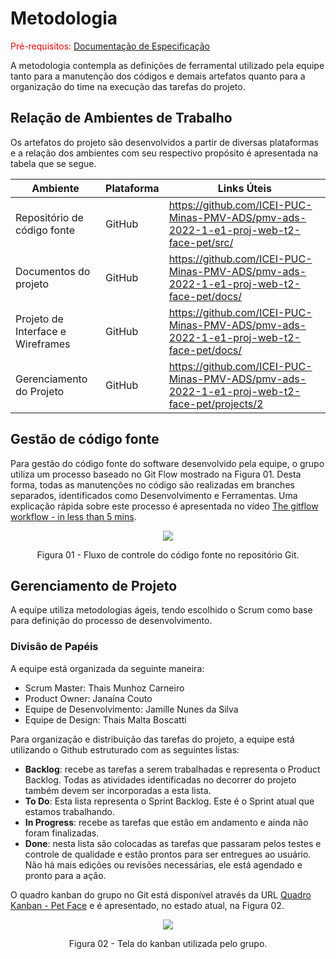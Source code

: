 
# Metodologia

<span style="color:red">Pré-requisitos: <a href="2-Especificação do Projeto.md"> Documentação de Especificação</a></span>

A metodologia contempla as definições de ferramental utilizado pela equipe tanto para a manutenção dos códigos e demais artefatos quanto para a organização do time na execução das tarefas do projeto.

## Relação de Ambientes de Trabalho
Os artefatos do projeto são desenvolvidos a partir de diversas plataformas e a relação dos ambientes com seu respectivo propósito é apresentada na tabela que se segue.

| Ambiente  |  Plataforma  | Links Úteis |
| ------------------- | ------------------- | ----------- |
|  Repositório de código fonte        |  GitHub | https://github.com/ICEI-PUC-Minas-PMV-ADS/pmv-ads-2022-1-e1-proj-web-t2-face-pet/src/    |
|  Documentos do projeto              |  GitHub | https://github.com/ICEI-PUC-Minas-PMV-ADS/pmv-ads-2022-1-e1-proj-web-t2-face-pet/docs/    |
|  Projeto de Interface e  Wireframes |  GitHub | https://github.com/ICEI-PUC-Minas-PMV-ADS/pmv-ads-2022-1-e1-proj-web-t2-face-pet/docs/    |
|  Gerenciamento do Projeto           |  GitHub | https://github.com/ICEI-PUC-Minas-PMV-ADS/pmv-ads-2022-1-e1-proj-web-t2-face-pet/projects/2    |

## Gestão de código fonte
Para gestão do código fonte do software desenvolvido pela equipe, o grupo utiliza um processo baseado no Git Flow mostrado na Figura 01. Desta forma, todas as manutenções no código são realizadas em branches separados, identificados como Desenvolvimento e Ferramentas. Uma explicação rápida sobre este processo é apresentada no vídeo [The gitflow workflow - in less than 5 mins](https://www.youtube.com/watch?v=1SXpE08hvGs).

<p align="center">
<img src="https://user-images.githubusercontent.com/100412134/163896898-4a267faf-7fc0-4966-879f-50e76e8af903.png")
 </p>

<p align="center"> Figura 01 - Fluxo de controle do código fonte no repositório Git. </p>

## Gerenciamento de Projeto
A equipe utiliza metodologias ágeis, tendo escolhido o Scrum como base para definição do processo de desenvolvimento.
### Divisão de Papéis

A equipe está organizada da seguinte maneira:
-	Scrum Master: Thais Munhoz Carneiro
-	Product Owner: Janaína Couto
-	Equipe de Desenvolvimento: Jamille Nunes da Silva
- Equipe de Design: Thais Malta Boscatti

Para organização e distribuição das tarefas do projeto, a equipe está utilizando o Github estruturado com as seguintes listas: 

-	**Backlog**: recebe as tarefas a serem trabalhadas e representa o Product Backlog. Todas as atividades identificadas no decorrer do projeto também devem ser incorporadas a esta lista.
-	**To Do**: Esta lista representa o Sprint Backlog. Este é o Sprint atual que estamos trabalhando.
-	**In Progress**: recebe as tarefas que estão em andamento e ainda não foram finalizadas.
-	**Done**: nesta lista são colocadas as tarefas que passaram pelos testes e controle de qualidade e estão prontos para ser entregues ao usuário. Não há mais edições ou revisões necessárias, ele está agendado e pronto para a ação.

O quadro kanban do grupo no Git está disponível através da URL [Quadro Kanban - Pet Face](https://github.com/ICEI-PUC-Minas-PMV-ADS/pmv-ads-2022-1-e1-proj-web-t2-face-pet/blob/6ee6cdf6b13faa1bb623e5fbc2af578d326f965e/docs/img/backlogs.Projects.Github.png) e é apresentado, no estado atual, na Figura 02. 

<p align="center">
<img src="https://github.com/ICEI-PUC-Minas-PMV-ADS/pmv-ads-2022-1-e1-proj-web-t2-face-pet")
 </p>
<p align="center"> Figura 02 - Tela do kanban utilizada pelo grupo. </p>
